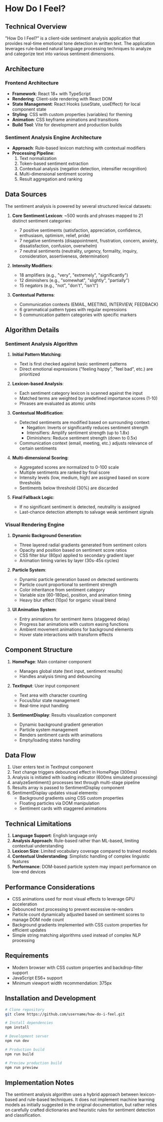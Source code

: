 # How Do I Feel?

## Technical Overview

"How Do I Feel?" is a client-side sentiment analysis application that provides real-time emotional tone detection in written text. The application leverages rule-based natural language processing techniques to analyze and categorize text into various sentiment dimensions.

## Architecture

### Frontend Architecture

- **Framework**: React 18+ with TypeScript
- **Rendering**: Client-side rendering with React DOM
- **State Management**: React Hooks (useState, useEffect) for local component state
- **Styling**: CSS with custom properties (variables) for theming
- **Animation**: CSS keyframe animations and transitions
- **Build Tool**: Vite for development and production builds

### Sentiment Analysis Engine Architecture

- **Approach**: Rule-based lexicon matching with contextual modifiers
- **Processing Pipeline**:
  1. Text normalization
  2. Token-based sentiment extraction
  3. Contextual analysis (negation detection, intensifier recognition)
  4. Multi-dimensional sentiment scoring
  5. Result aggregation and ranking

## Data Sources

The sentiment analysis is powered by several structured lexical datasets:

1. **Core Sentiment Lexicon**: ~500 words and phrases mapped to 21 distinct sentiment categories:

   - 7 positive sentiments (satisfaction, appreciation, confidence, enthusiasm, optimism, relief, pride)
   - 7 negative sentiments (disappointment, frustration, concern, anxiety, dissatisfaction, confusion, overwhelm)
   - 7 neutral sentiments (neutrality, urgency, formality, inquiry, consideration, assertiveness, determination)

2. **Intensity Modifiers**:

   - 18 amplifiers (e.g., "very", "extremely", "significantly")
   - 12 diminishers (e.g., "somewhat", "slightly", "partially")
   - 15 negators (e.g., "not", "don't", "isn't")

3. **Contextual Patterns**:
   - Communication contexts (EMAIL, MEETING, INTERVIEW, FEEDBACK)
   - 6 grammatical pattern types with regular expressions
   - 5 communication pattern categories with specific markers

## Algorithm Details

### Sentiment Analysis Algorithm

1. **Initial Pattern Matching**:

   - Text is first checked against basic sentiment patterns
   - Direct emotional expressions ("feeling happy", "feel bad", etc.) are prioritized

2. **Lexicon-based Analysis**:

   - Each sentiment category lexicon is scanned against the input
   - Matched terms are weighted by predefined importance scores (1-10)
   - Phrases are evaluated as atomic units

3. **Contextual Modification**:

   - Detected sentiments are modified based on surrounding context:
     - Negation: Inverts or significantly reduces sentiment strength
     - Intensifiers: Amplify sentiment strength (up to 1.8x)
     - Diminishers: Reduce sentiment strength (down to 0.5x)
   - Communication context (email, meeting, etc.) adjusts relevance of certain sentiments

4. **Multi-dimensional Scoring**:

   - Aggregated scores are normalized to 0-100 scale
   - Multiple sentiments are ranked by final score
   - Intensity levels (low, medium, high) are assigned based on score thresholds
   - Sentiments below threshold (30%) are discarded

5. **Final Fallback Logic**:
   - If no significant sentiment is detected, neutrality is assigned
   - Last-chance detection attempts to salvage weak sentiment signals

### Visual Rendering Engine

1. **Dynamic Background Generation**:

   - Three layered radial gradients generated from sentiment colors
   - Opacity and position based on sentiment score ratios
   - CSS filter blur (80px) applied to secondary gradient layer
   - Animation timing varies by layer (30s-45s cycles)

2. **Particle System**:

   - Dynamic particle generation based on detected sentiments
   - Particle count proportional to sentiment strength
   - Color inheritance from sentiment category
   - Variable size (60-180px), position, and animation timing
   - Heavy blur effect (10px) for organic visual blend

3. **UI Animation System**:
   - Entry animations for sentiment items (staggered delay)
   - Progress bar animations with custom easing functions
   - Ambient movement animations for background elements
   - Hover state interactions with transform effects

## Component Structure

1. **HomePage**: Main container component

   - Manages global state (text input, sentiment results)
   - Handles analysis timing and debouncing

2. **TextInput**: User input component

   - Text area with character counting
   - Focus/blur state management
   - Real-time input handling

3. **SentimentDisplay**: Results visualization component
   - Dynamic background gradient generation
   - Particle system management
   - Renders sentiment cards with animations
   - Empty/loading states handling

## Data Flow

1. User enters text in TextInput component
2. Text change triggers debounced effect in HomePage (300ms)
3. Analysis is initiated with loading indicator (600ms simulated processing)
4. analyzeSentiment() processes text through multi-stage pipeline
5. Results array is passed to SentimentDisplay component
6. SentimentDisplay updates visual elements:
   - Background gradients using CSS custom properties
   - Floating particles via DOM manipulation
   - Sentiment cards with staggered animations

## Technical Limitations

1. **Language Support**: English language only
2. **Analysis Approach**: Rule-based rather than ML-based, limiting contextual understanding
3. **Lexicon Size**: Limited vocabulary coverage compared to trained models
4. **Contextual Understanding**: Simplistic handling of complex linguistic features
5. **Performance**: DOM-based particle system may impact performance on low-end devices

## Performance Considerations

- CSS animations used for most visual effects to leverage GPU acceleration
- Debounced text processing to prevent excessive re-renders
- Particle count dynamically adjusted based on sentiment scores to manage DOM node count
- Background gradients implemented with CSS custom properties for efficient updates
- Simple string matching algorithms used instead of complex NLP processing

## Requirements

- Modern browser with CSS custom properties and backdrop-filter support
- JavaScript ES6+ support
- Minimum viewport width recommendation: 375px

## Installation and Development

```bash
# Clone repository
git clone https://github.com/username/how-do-i-feel.git

# Install dependencies
npm install

# Development server
npm run dev

# Production build
npm run build

# Preview production build
npm run preview
```

## Implementation Notes

The sentiment analysis algorithm uses a hybrid approach between lexicon-based and rule-based techniques. It does not implement machine learning models as initially suggested in the original documentation, but rather relies on carefully crafted dictionaries and heuristic rules for sentiment detection and classification.
